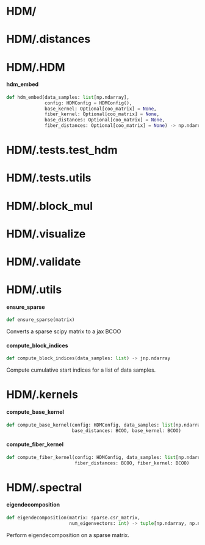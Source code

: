 <a id="HDM/"></a>

# HDM/

<a id="HDM/.distances"></a>

# HDM/.distances

<a id="HDM/.HDM"></a>

# HDM/.HDM

<a id="HDM/.HDM.hdm_embed"></a>

#### hdm\_embed

```python
def hdm_embed(data_samples: list[np.ndarray],
              config: HDMConfig = HDMConfig(),
              base_kernel: Optional[coo_matrix] = None,
              fiber_kernel: Optional[coo_matrix] = None,
              base_distances: Optional[coo_matrix] = None,
              fiber_distances: Optional[coo_matrix] = None) -> np.ndarray
```



<a id="HDM/.tests.test_hdm"></a>

# HDM/.tests.test\_hdm

<a id="HDM/.tests.utils"></a>

# HDM/.tests.utils

<a id="HDM/.block_mul"></a>

# HDM/.block\_mul

<a id="HDM/.visualize"></a>

# HDM/.visualize

<a id="HDM/.validate"></a>

# HDM/.validate

<a id="HDM/.utils"></a>

# HDM/.utils

<a id="HDM/.utils.ensure_sparse"></a>

#### ensure\_sparse

```python
def ensure_sparse(matrix)
```

Converts a sparse scipy matrix to a jax BCOO

<a id="HDM/.utils.compute_block_indices"></a>

#### compute\_block\_indices

```python
def compute_block_indices(data_samples: list) -> jnp.ndarray
```

Compute cumulative start indices for a list of data samples.

<a id="HDM/.kernels"></a>

# HDM/.kernels

<a id="HDM/.kernels.compute_base_kernel"></a>

#### compute\_base\_kernel

```python
def compute_base_kernel(config: HDMConfig, data_samples: list[np.ndarray],
                        base_distances: BCOO, base_kernel: BCOO)
```



<a id="HDM/.kernels.compute_fiber_kernel"></a>

#### compute\_fiber\_kernel

```python
def compute_fiber_kernel(config: HDMConfig, data_samples: list[np.ndarray],
                         fiber_distances: BCOO, fiber_kernel: BCOO)
```



<a id="HDM/.spectral"></a>

# HDM/.spectral

<a id="HDM/.spectral.eigendecomposition"></a>

#### eigendecomposition

```python
def eigendecomposition(matrix: sparse.csr_matrix,
                       num_eigenvectors: int) -> tuple[np.ndarray, np.ndarray]
```

Perform eigendecomposition on a sparse matrix.
